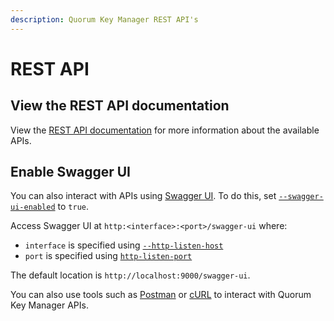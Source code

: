 ```yaml
---
description: Quorum Key Manager REST API's
---
```


# REST API

## View the REST API documentation

View the [REST API documentation] for more information about the available APIs.

## Enable Swagger UI

You can also interact with APIs using [Swagger UI]. To do this, set
[`--swagger-ui-enabled`](CLI/CLI-Syntax.md#swagger-ui-enabled) to `true`.

Access Swagger UI at `http:<interface>:<port>/swagger-ui` where:

* `interface` is specified using [`--http-listen-host`](CLI/CLI-Syntax.md#http-listen-host)
* `port` is specified using [`http-listen-port`](CLI/CLI-Syntax.md#http-listen-port)

The default location is `http://localhost:9000/swagger-ui`.

You can also use tools such as [Postman] or [cURL] to interact with Quorum Key Manager APIs.

<!-- Links -->
[REST API documentation]: https://consensysquorum.github.io/quorum-key-manager/
[Postman]: https://www.postman.com/
[cURL]: https://curl.haxx.se/
[Swagger UI]: https://swagger.io/tools/swagger-ui/
